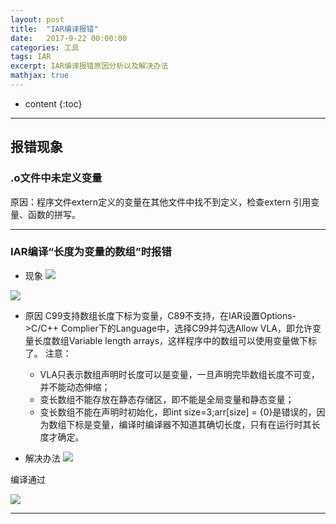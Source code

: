 ```yaml
---
layout: post
title:  "IAR编译报错"
date:   2017-9-22 00:00:00
categories: 工具
tags: IAR
excerpt: IAR编译报错原因分析以及解决办法
mathjax: true
---
```

* content
{:toc}
---

## 报错现象
### .o文件中未定义变量

原因：程序文件extern定义的变量在其他文件中找不到定义，检查extern 引用变量、函数的拼写。

---

### IAR编译“长度为变量的数组”时报错  
* 现象
![](http://wx1.sinaimg.cn/mw690/e4439297gy1fjsb1kz955j20f900ugle.jpg)

![](http://wx4.sinaimg.cn/mw690/e4439297gy1fjsb1lhv3dj20fb01st8h.jpg)

* 原因
C99支持数组长度下标为变量，C89不支持，在IAR设置Options->C/C++ Complier下的Language中，选择C99并勾选Allow VLA，即允许变量长度数组Variable length arrays，这样程序中的数组可以使用变量做下标了。
注意：
	* VLA只表示数组声明时长度可以是变量，一旦声明完毕数组长度不可变，并不能动态伸缩；
	* 变长数组不能存放在静态存储区，即不能是全局变量和静态变量；
	* 变长数组不能在声明时初始化，即int size=3;arr[size] = {0}是错误的，因为数组下标是变量，编译时编译器不知道其确切长度，只有在运行时其长度才确定。


* 解决办法
![](http://wx2.sinaimg.cn/mw690/e4439297gy1fjsb1lxdgqj20g80dxaaq.jpg)

编译通过

![](http://wx2.sinaimg.cn/mw690/e4439297gy1fjsb1mdvg7j20fi01c743.jpg)





---


